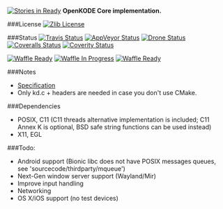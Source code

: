 [![Stories in Ready](https://badge.waffle.io/h-s-c/libKD.png?label=ready&title=Ready)](https://waffle.io/h-s-c/libKD)
**OpenKODE Core implementation.**

###License
[![Zlib License](http://img.shields.io/:license-zlib-blue.svg)](http://opensource.org/licenses/Zlib)

###Status
[![Travis Status](https://img.shields.io/travis/h-s-c/libKD.svg)](https://travis-ci.org/h-s-c/libKD)
[![AppVeyor Status](https://img.shields.io/badge/build-unknown-lightgrey.svg)](https://ci.appveyor.com/project/h-s-c/libkd)
[![Drone Status](https://drone.io/github.com/h-s-c/libKD/status.png)](https://drone.io/github.com/h-s-c/libKD/latest)
[![Coveralls Status](https://img.shields.io/coveralls/h-s-c/libKD.svg)](https://coveralls.io/r/h-s-c/libKD)
[![Coverity Status](https://scan.coverity.com/projects/3798/badge.svg)](https://scan.coverity.com/projects/3798)

[![Waffle Ready](https://badge.waffle.io/h-s-c/libKD.png?label=ready&title=Ready)](https://waffle.io/h-s-c/libKD)
[![Waffle In Progress](https://badge.waffle.io/h-s-c/libKD.png?label=In%20Progress&title=In%20Progress )](https://waffle.io/h-s-c/libKD)
[![Waffle Ready](https://badge.waffle.io/h-s-c/libKD.png?label=done&title=Done)](https://waffle.io/h-s-c/libKD)

###Notes
-   [Specification](https://www.khronos.org/registry/kode/)
-   Only kd.c + headers are needed in case you don't use CMake.

###Dependencies
-   POSIX, C11 (C11 threads alternative implementation is included; 
    C11 Annex K is optional, BSD safe string functions can be used instead)
-   X11, EGL

###Todo:
-   Android support (Bionic libc does not have POSIX messages queues, 
    see 'sourcecode/thirdparty/mqueue')
-   Next-Gen window server support (Wayland/Mir)
-   Improve input handling
-   Networking
-   OS X/iOS support (no test devices)
